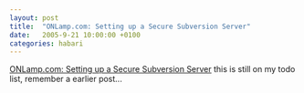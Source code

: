 ```yaml
---
layout: post
title:  "ONLamp.com: Setting up a Secure Subversion Server"
date:   2005-9-21 10:00:00 +0100
categories: habari
---
```

<a href="http://www.onlamp.com/pub/a/bsd/2005/05/12/FreeBSD_Basics.html">ONLamp.com: Setting up a Secure Subversion Server</a> this is still on my todo list, remember a earlier post...